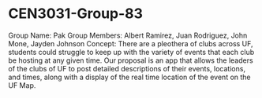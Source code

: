 # CEN3031-Group-83
Group Name: Pak
Group Members: Albert Ramirez, Juan Rodriguez, John Mone, Jayden Johnson
Concept: There are a pleothera of clubs across UF, students could struggle to keep up with the variety of events that each club be hosting at any given time. Our proposal is an app that allows the leaders of the clubs of UF to post detailed descriptions of their events, locations, and times, along with a display of the real time location of the event on the UF Map.
